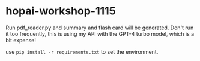 # hopai-workshop-1115
Run pdf_reader.py and summary and flash card will be generated.
Don't run it too frequently, this is using my API with the GPT-4 turbo model, which is a bit expense!

use `pip install -r requirements.txt` to set the environment.